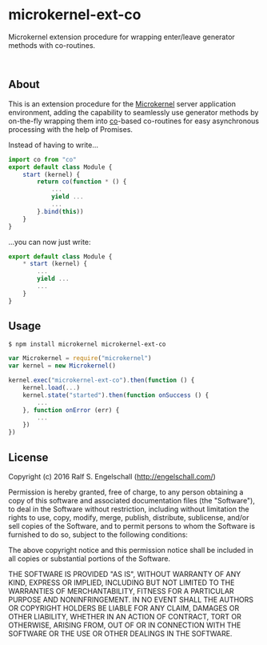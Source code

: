 
microkernel-ext-co
==================

Microkernel extension procedure for wrapping enter/leave generator methods with co-routines.

<p/>
<img src="https://nodei.co/npm/microkernel-ext-co.png?downloads=true&stars=true" alt=""/>

<p/>
<img src="https://david-dm.org/rse/microkernel-ext-co.png" alt=""/>

About
-----

This is an extension procedure for the
[Microkernel](http://github.com/rse/microkernel) server
application environment, adding the capability to seamlessly
use generator methods by on-the-fly wrapping them into
[co](https://www.npmjs.com/package/co)-based co-routines for easy
asynchronous processing with the help of Promises.

Instead of having to write...

```js
import co from "co"
export default class Module {
    start (kernel) {
        return co(function * () {
            ...
            yield ...
            ...
        }.bind(this))
    }
}
```

...you can now just write:

```js
export default class Module {
    * start (kernel) {
        ...
        yield ...
        ...
    }
}
```

Usage
-----

```shell
$ npm install microkernel microkernel-ext-co
```

```js
var Microkernel = require("microkernel")
var kernel = new Microkernel()

kernel.exec("microkernel-ext-co").then(function () {
    kernel.load(...)
    kernel.state("started").then(function onSuccess () {
        ...
    }, function onError (err) {
        ...
    })
})
```

License
-------

Copyright (c) 2016 Ralf S. Engelschall (http://engelschall.com/)

Permission is hereby granted, free of charge, to any person obtaining
a copy of this software and associated documentation files (the
"Software"), to deal in the Software without restriction, including
without limitation the rights to use, copy, modify, merge, publish,
distribute, sublicense, and/or sell copies of the Software, and to
permit persons to whom the Software is furnished to do so, subject to
the following conditions:

The above copyright notice and this permission notice shall be included
in all copies or substantial portions of the Software.

THE SOFTWARE IS PROVIDED "AS IS", WITHOUT WARRANTY OF ANY KIND,
EXPRESS OR IMPLIED, INCLUDING BUT NOT LIMITED TO THE WARRANTIES OF
MERCHANTABILITY, FITNESS FOR A PARTICULAR PURPOSE AND NONINFRINGEMENT.
IN NO EVENT SHALL THE AUTHORS OR COPYRIGHT HOLDERS BE LIABLE FOR ANY
CLAIM, DAMAGES OR OTHER LIABILITY, WHETHER IN AN ACTION OF CONTRACT,
TORT OR OTHERWISE, ARISING FROM, OUT OF OR IN CONNECTION WITH THE
SOFTWARE OR THE USE OR OTHER DEALINGS IN THE SOFTWARE.

